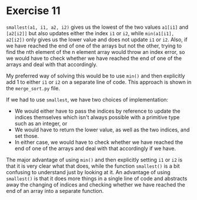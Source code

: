 # Exercise 11

`smallest(a1, i1, a2, i2)` gives us the lowest of the two values `a1[i1]` and `[a2[i2]]` but also updates either the index `i1` or `i2`, while `min(a1[i1], a2[i2])` only gives us the lower value and does not update `i1` or `i2`. Also, if we have reached the end of one of the arrays but not the other, trying to find the nth element of the n element array would throw an index error, so we would have to check whether we have reached the end of one of the arrays and deal with that accordingly.

My preferred way of solving this would be to use `min()` and then explicitly add 1 to either `i1` or `i2` on a separate line of code. This approach is shown in the `merge_sort.py` file.

If we had to use `smallest`, we have two choices of implementation:
- We would either have to pass the indices by reference to update the indices themselves which isn't always possible with a primitive type such as an integer, or
- We would have to return the lower value, as well as the two indices, and set those.
- In either case, we would have to check whether we have reached the end of one of the arrays and deal with that accordingly if we have.

The major advantage of using `min()` and then explicitly setting `i1` or `i2` is that it is very clear what that does, while the function `smallest()` is a bit confusing to understand just by looking at it. An advantage of using `smallest()` is that it does more things in a single line of code and abstracts away the changing of indices and checking whether we have reached the end of an array into a separate function.